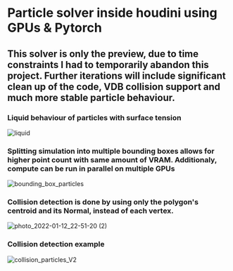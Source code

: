 # Particle solver inside houdini using GPUs & Pytorch

## This solver is only the preview, due to time constraints I had to temporarily abandon this project. Further iterations will include significant clean up of the code, VDB collision support and much more stable particle behaviour.

### Liquid behaviour of particles with surface tension

![liquid](https://user-images.githubusercontent.com/30508711/211037554-7d24335a-8886-4e4f-9a00-0133a2bd16c9.gif)

### Splitting simulation into multiple bounding boxes allows for higher point count with same amount of VRAM. Additionaly, compute can be run in parallel on multiple GPUs

![bounding_box_particles](https://user-images.githubusercontent.com/30508711/211037920-1069e944-7092-48fa-8e02-a4d2e49e5aba.gif)

### Collision detection is done by using only the polygon's centroid and its Normal, instead of each vertex.

![photo_2022-01-12_22-51-20 (2)](https://user-images.githubusercontent.com/30508711/211038134-0c634509-e867-492f-af14-f8f5e6cd70d0.jpg)

### Collision detection example

![collision_particles_V2](https://user-images.githubusercontent.com/30508711/211042445-9d9fe7c4-70fd-4ecc-86a7-007a3c4be768.gif)
